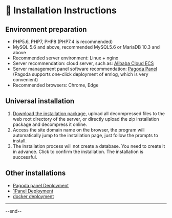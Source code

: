 # &#x1f347; Installation Instructions

## Environment preparation

* PHP5.6, PHP7, PHP8 (PHP7.4 is recommended)
* MySQL 5.6 and above, recommended MySQL5.6 or MariaDB 10.3 and above
* Recommended server environment: Linux + nginx
* Server recommendation: cloud server, such as: [Alibaba Cloud ECS](https://www.aliyun.com/daily-act/ecs/activity_selection?userCode=n4ts9qpa)
* Server management panel software recommendation: [Pagoda Panel](https://www.bt.cn/) (Pagoda supports one-click deployment of emlog, which is very convenient)
* Recommended browsers: Chrome, Edge

## Universal installation

1. [Download the installation package](https://www.emlog.net/download/zip), upload all decompressed files to the web root directory of the server, or directly upload the zip installation package and decompress it online.
2. Access the site domain name on the browser, the program will automatically jump to the installation page, just follow the prompts to install.
3. The installation process will not create a database. You need to create it in advance. Click to confirm the installation. The installation is successful.

## Other installations

- [Pagoda panel Deployment](install_bt.md)
- [1Panel Deployment](install_1panel.md)
- [docker deployment](install_docker.md)

---

--end--